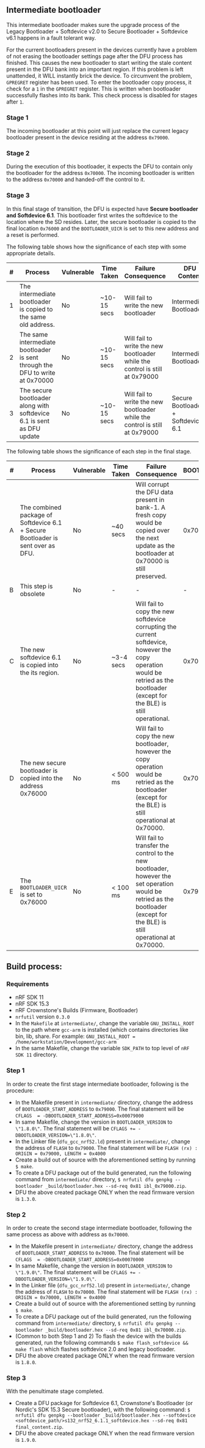 ## Intermediate bootloader

This intermediate bootloader makes sure the upgrade process of the Legacy Bootloader + Softdevice v2.0 to Secure Bootloader + Softdevice v6.1 happens in a fault tolerant way.

For the current bootloaders present in the devices currently have a problem of not erasing the bootloader settings page after the DFU process has finished. This causes the new bootloader to start writing the stale content present in the DFU bank into an important region. If this problem is left unattended, it WILL instantly brick the device. To circumvent the problem, `GPREGRET` register has been used. To enter the bootloader copy process, it check for a `1` in the `GPREGRET` register. This is written when bootloader successfully flashes into its bank. This check process is disabled for stages after `1`.

### Stage 1
The incoming bootloader at this point will just replace the current legacy bootloader present in the device residing at the address `0x79000`.

### Stage 2
During the execution of this bootloader, it expects the DFU to contain only the bootloader for the address `0x70000`. The incoming bootloader is written to the address `0x70000` and handed-off the control to it.

### Stage 3
In this final stage of transition, the DFU is expected have **Secure bootloader and Softdevice 6.1**. This bootloader first writes the softdevice to the location where the SD resides. Later, the secure bootloader is copied to the final location `0x76000` and the `BOOTLOADER_UICR` is set to this new address and a reset is performed.

The following table shows how the significance of each step with some appropriate details.

| # | Process   | Vulnerable | Time Taken | Failure Consequence | DFU Content |  DFU BL Addr. |
|---|-----------|------------|------------|---------------------|----------|--------------|
| 1 | The intermediate bootloader is copied to the same old address. | No | ~10-15 secs | Will fail to write the new bootloader | Intermediate Bootloader | 0x79000 |
| 2 | The same intermediate bootloader is sent through the DFU to write at 0x70000 | No       | ~10-15 secs | Will fail to write the new bootloader while the control is still at 0x79000 | Intermediate Bootloader | 0x70000 |
| 3 | The secure bootloader along with softdevice 6.1 is sent as DFU update | No       | ~10-15 secs | Will fail to write the new bootloader while the control is still at 0x79000 | Secure Bootloader + Softdevice 6.1 | 0x70000 |


The following table shows the significance of each step in the final stage.

| # | Process   | Vulnerable | Time Taken | Failure Consequence |  BOOTLOADER_UICR |
|---|-----------|------------|------------|---------------------|-------------------|
| A | The combined package of Softdevice 6.1 + Secure Bootloader is sent over as DFU. | No       | ~40 secs | Will corrupt the DFU data present in bank-1. A fresh copy would be copied over the next update as the bootloader at 0x70000 is still preserved. | 0x70000 |
| B | This step is obsolete | No       | - | - | - |
| C | The new softdevice 6.1 is copied into the its region. | No       | ~3-4 secs | Will fail to copy the new softdevice corrupting the current softdevice, however the copy operation would be retried as the bootloader (except for the BLE) is still operational. |  0x70000 |
| D | The new secure bootloader is copied into the address 0x76000 | No       | < 500 ms | Will fail to copy the new bootloader, however the copy operation would be retried as the bootloader (except for the BLE) is still operational at 0x70000. |  0x70000 |
| E | The `BOOTLOADER_UICR` is set to 0x76000 | No       | < 100 ms | Will fail to transfer the control to the new bootloader, however the set operation would be retried as the bootloader (except for the BLE) is still operational at 0x70000. |  0x79000 |

## Build process:

### Requirements

* nRF SDK 11
* nRF SDK 15.3
* nRF Crownstone's Builds (Firmware, Bootloader)
* `nrfutil` version `0.3.0`
* In the `Makefile` at `intermediate/`, change the variable `GNU_INSTALL_ROOT` to the path where `gcc-arm` is installed (which contains directories like bin, lib, share. For example: `GNU_INSTALL_ROOT = /home/workstation/Development/gcc-arm`
* In the same Makefile, change the variable `SDK_PATH` to top level of `nRF SDK 11` directory.

### Step 1

In order to create the first stage intermediate bootloader, following is the procedure:
* In the Makefile present in `intermediate/` directory, change the address of `BOOTLOADER_START_ADDRESS` to `0x79000`. The final statement will be `CFLAGS  = -DBOOTLOADER_START_ADDRESS=0x00079000`
* In same Makefile, change the version in `BOOTLOADER_VERSION` to `\"1.8.0\"`. The final statement will be `CFLAGS += -DBOOTLOADER_VERSION=\"1.8.0\"`.
* In the Linker file (`dfu_gcc_nrf52.ld`) present in `intermediate/`, change the address of `FLASH` to `0x79000`. The final statement will be `FLASH (rx) : ORIGIN = 0x79000, LENGTH = 0x4000`
* Create a build out of source with the aforementioned setting by running `$ make`.
* To create a DFU package out of the build generated, run the following command from `intermediate/` directory, `$ nrfutil dfu genpkg --bootloader _build/bootloader.hex --sd-req 0x81 ibl_0x79000.zip`.
* DFU the above created package ONLY when the read firmware version is `1.3.0`.

### Step 2

In order to create the second stage intermediate bootloader, following the same process as above with address as `0x70000`.
* In the Makefile present in `intermediate/` directory, change the address of `BOOTLOADER_START_ADDRESS` to `0x70000`. The final statement will be `CFLAGS  = -DBOOTLOADER_START_ADDRESS=0x00070000`
* In same Makefile, change the version in `BOOTLOADER_VERSION` to `\"1.9.0\"`. The final statement will be `CFLAGS += -DBOOTLOADER_VERSION=\"1.9.0\"`.
* In the Linker file (`dfu_gcc_nrf52.ld`) present in `intermediate/`, change the address of `FLASH` to `0x70000`. The final statement will be `FLASH (rx) : ORIGIN = 0x70000, LENGTH = 0x4000`
* Create a build out of source with the aforementioned setting by running `$ make`.
* To create a DFU package out of the build generated, run the following command from `intermediate/` directory, `$ nrfutil dfu genpkg --bootloader _build/bootloader.hex --sd-req 0x81 ibl_0x70000.zip`.
* (Common to both Step 1 and 2) To flash the device with the builds generated, run the following commands `$ make flash_softdevice && make flash` which flashes softdevice 2.0 and legacy bootloader.
* DFU the above created package ONLY when the read firmware version is `1.8.0`.

### Step 3

With the penultimate stage completed.
* Create a DFU package for Softdevice 6.1, Crownstone's Bootloader (or Nordic's SDK 15.3 Secure bootloader), with the following command: `$ nrfutil dfu genpkg --bootloader _build/bootloader.hex --softdevice <softdevice_path/>s132_nrf52_6.1.1_softdevice.hex --sd-req 0x81 final_content.zip`.
* DFU the above created package ONLY when the read firmware version is `1.9.0`.